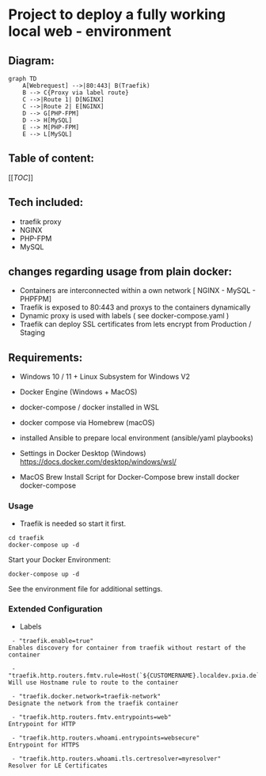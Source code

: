 # Project to deploy a fully working local web - environment 

## Diagram:

```mermaid
graph TD
    A[Webrequest] -->|80:443| B(Traefik)
    B --> C{Proxy via label route}
    C -->|Route 1| D[NGINX]
    C -->|Route 2| E[NGINX]
    D --> G[PHP-FPM]
    D --> H[MySQL]
    E --> M[PHP-FPM]
    E --> L[MySQL]
```

## Table of content:
[[_TOC_]]



## Tech included:
* traefik proxy
* NGINX 
* PHP-FPM
* MySQL

## changes regarding usage from plain docker:
* Containers are interconnected within a own network [ NGINX - MySQL - PHPFPM]
* Traefik is exposed to 80:443 and proxys to the containers dynamically 
* Dynamic proxy is used with labels ( see docker-compose.yaml )
* Traefik can deploy SSL certificates from lets encrypt from Production / Staging



## Requirements:
* Windows 10 / 11  + Linux Subsystem for Windows V2
* Docker Engine (Windows + MacOS)
* docker-compose / docker installed in WSL
* docker compose via Homebrew (macOS)
* installed Ansible to prepare local environment (ansible/yaml playbooks)

* Settings in Docker Desktop (Windows)
https://docs.docker.com/desktop/windows/wsl/

* MacOS Brew Install Script for Docker-Compose
brew install docker docker-compose


### Usage

* Traefik is needed so start it first.
```
cd traefik
docker-compose up -d
```

Start your Docker Environment:
```
docker-compose up -d 
```

See the environment file for additional settings.



### Extended Configuration
* Labels
```
 - "traefik.enable=true"
Enables discovery for container from traefik without restart of the container

 - "traefik.http.routers.fmtv.rule=Host(`${CUSTOMERNAME}.localdev.pxia.de`)"
Will use Hostname rule to route to the container 

 - "traefik.docker.network=traefik-network"
Designate the network from the traefik container

 - "traefik.http.routers.fmtv.entrypoints=web" 
Entrypoint for HTTP

 - "traefik.http.routers.whoami.entrypoints=websecure"
Entrypoint for HTTPS

 - "traefik.http.routers.whoami.tls.certresolver=myresolver"
Resolver for LE Certificates
```